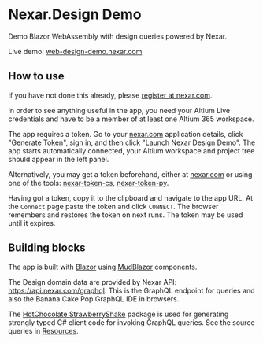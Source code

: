 # Nexar.Design Demo

[nexar.com]: https://nexar.com/
[web-design-demo.nexar.com]: https://web-design-demo.nexar.com
[nexar-token-cs]: https://github.com/NexarDeveloper/nexar-token-cs
[nexar-token-py]: https://github.com/NexarDeveloper/nexar-token-py

Demo Blazor WebAssembly with design queries powered by Nexar.

Live demo: [web-design-demo.nexar.com]

## How to use

If you have not done this already, please [register at nexar.com](https://github.com/NexarDeveloper/nexar-forum/discussions/4).

In order to see anything useful in the app, you need your Altium Live
credentials and have to be a member of at least one Altium 365 workspace.

The app requires a token. Go to your [nexar.com] application details, click
"Generate Token", sign in, and then click "Launch Nexar Design Demo". The app
starts automatically connected, your Altium workspace and project tree should
appear in the left panel.

Alternatively, you may get a token beforehand, either at [nexar.com] or using
one of the tools: [nexar-token-cs], [nexar-token-py].

Having got a token, copy it to the clipboard and navigate to the app URL. At
the `Connect` page paste the token and click `CONNECT`. The browser remembers
and restores the token on next runs. The token may be used until it expires.

## Building blocks

[Blazor]: https://dotnet.microsoft.com/apps/aspnet/web-apps/blazor
[MudBlazor]: https://github.com/Garderoben/MudBlazor

The app is built with [Blazor] using [MudBlazor] components.

The Design domain data are provided by Nexar API: <https://api.nexar.com/graphql>.
This is the GraphQL endpoint for queries and also the Banana Cake Pop GraphQL IDE in browsers.

The [HotChocolate StrawberryShake](https://github.com/ChilliCream/hotchocolate) package
is used for generating strongly typed C# client code for invoking GraphQL queries.
See the source queries in [Resources](Nexar.Client/Resources).
